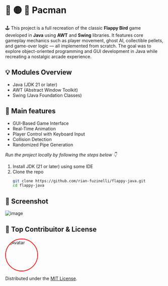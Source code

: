 # 👾 🟡 👻 Pacman

🕹️ This project is a full recreation of the classic **Flappy Bird** game developed in **Java** using **AWT** and **Swing** libraries. It features core gameplay mechanics such as player movement, ghost AI, collectible pellets, and game-over logic — all implemented from scratch. The goal was to explore object-oriented programming and GUI development in Java while recreating a nostalgic arcade experience.

## 💡 Modules Overview 

- Java (JDK 21 or later)
- AWT (Abstract Window Toolkit)
- Swing (Java Foundation Classes)

## 🎲 Main features
- GUI-Based Game Interface
- Real-Time Animation
- Player Control with Keyboard Input
- Collision Detection
- Randomized Pipe Generation

_Run the project locally by following the steps below 👇_

1. Install JDK (21 or later) using some IDE
2. Clone the repo
   ```sh
   git clone https://github.com/rian-fuzinelli/flappy-java.git
   cd flappy-java
   ```

## 🚀 Screenshot
![image](https://github.com/user-attachments/assets/0baf959e-28b9-498e-ba48-9f4861f87af3)

## 📄 Top Contribuitor & License

<img src="https://avatars.githubusercontent.com/u/144074554?v=4"
     style="width: 100px; height: 100px; border-radius: 50%; border: 2px solid red; object-fit: cover;"
     alt="Avatar">



Distributed under the [MIT License](https://opensource.org/licenses/MIT).

